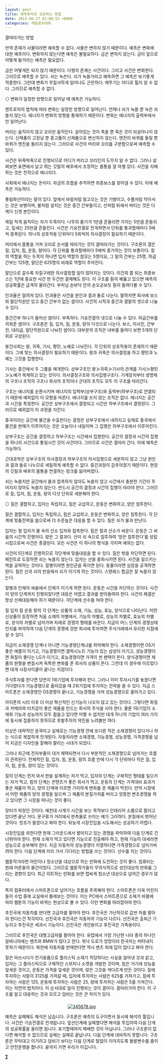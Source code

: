 ```yaml
---
layout: post
title: 예측투자로 성공하는 방법
date: 2013-06-27 01:08:53 +0900
categories: 깨달음의대화
---
```

결따라가는 방법 


  


만약 존재가 사물이라면 예측할 수 없다. 사물은 변하지 않기 때문이다. 예측은 변화에 대한 예측이다. 변화하지 않는다면 예측은 불필요하다. 금은 변하지 않는다. 금이 앞으로 어떻게 될거라는 예측은 필요없다.


  


금은 어떻게든 되지 않기 때문이다. 다행히 존재는 사건이다. 그리고 사건은 변화한다. 그러므로 예측할 수 있다. 쇠는 녹쓴다. 쇠가 녹쓸거라고 예측하면 그 예측은 보기좋게 적중한다. 그런데 변화가 무질서하게 일어나도 곤란하다. 메뚜기는 어디로 튈지 알 수 없다. 그러므로 예측할 수 없다. 


  


◎ 변화가 일정한 방향으로 일어날 때 예측은 가능하다. 


  


엔트로피의 법칙에 따라 변화는 일정한 방향으로 일어난다. 언제나 쇠가 녹쓸 뿐 녹은 쇠쓸지 않는다. 에너지가 변화의 방향을 통제하기 때문이다. 변화는 에너지의 출력부에서만 일어난다. 


  


머리는 움직이지 않고 꼬리만 움직인다. 살아있는 것이 죽을 뿐 죽은 것이 되살아나지 않는다. 신제품이 고장날 뿐 중고품이 신제품으로 변신하지 않는다. 엔진이 바퀴를 돌릴 뿐 바퀴가 엔진을 돌리지 않는다. 그러므로 사건의 머리와 꼬리를 구분함으로써 예측할 수 있다. 


  


사건은 뒤죽박죽으로 진행되므로 어디가 머리고 꼬리인지 도무지 알 수 없다. 그러나 살펴보면 표면에서 날고 뛰는 깃털의 배후에서 조정하는 몸통을 알 아챌 있다. 사건을 지배하는 것은 전적으로 에너지다. 


  


사회에서 에너지는 돈이다. 자금의 흐름을 추적하면 최종보스를 찾아낼 수 있다. 이에 예측은 가능하다. 


  


풍림화산이라는 말이 있다. 앞에서 바람처럼 밀고오는 것은 기병이고, 수풀처럼 막아서는 것은 보병이며, 불처럼 설치는 것은 중간 간부들이고, 산처럼 뒤에서 버티는 것은 다케다 신겐 본인이다. 


  


제일 적게 움직이는 자가 두목이다. 나무의 줄기가 1만큼 흔들리면 가지는 5만큼 흔들리고, 잎새는 25만큼 흔들린다. 사건은 기승전결로 전개하면서 단위를 통과할때마다 5배씩 증폭된다. 하나의 상호작용 단위마다 5회씩의 의사결정이 필요하기 때문이다. 


  


머리에서 몸통을 거쳐 꼬리로 순서를 따라가는 것이 결따라가는 것이다. 구조론의 결은 질, 입자, 힘, 운동, 량이다. 각 단위를 통과할때마다 5배씩 증가하는 것이 보통이다. 질의 역할을 하는 두목이 하나면 입자 역할의 참모는 5명이요, 그 밑의 간부는 25명, 하급간부는 125명, 말단은 625명의 비례로 역할이 주어진다. 


  


말단으로 갈수록 자질구레한 의사결정할 일이 많아지는 것이다. 이건희 쯤 되는 최종보스는 1년에 중요한 사건 한 두건만 결재해도 된다. 이 구조를 훤히 꿰뚫고 있으면 예측의 성공확률은 급격히 올라간다. 부처님 손바닥 안의 손오공보듯 훤히 들여다볼 수 있다. 


  


인과율은 알려져 있다. 인과율은 사건을 원인과 결과 둘로 나눈다. 말하자면 회사에 보스와 말단직원만 있고 중간 간부가 없는 셈이다. 사건의 시작과 중간과 결말의 셋으로 나눌 수 있다. 


  


중간간부 하나가 들어선 셈이다. 부족하다. 기승전결의 넷으로 나눌 수 있다. 하급간부를 끼워준 셈이다. 구조론은 질, 입자, 힘, 운동, 량의 다섯으로 나눈다. 보스, 이사진, 간부진, 대리급, 말단직원으로 나눠진 셈이다. 대부분의 조직은 내부를 들여다 보면 5개의 단위로 구성된다. 


  


봉건사회는 왕, 귀족, 기사, 평민, 노예로 나눠진다. 각 단위의 상호작용이 존재하기 때문이다. 그에 맞는 의사결정이 필요하기 때문이다. 왕과 귀족은 의사결정을 하고 평민과 노예는 그것을 집행한다. 


  


기사는 중간에서 두 그룹을 매개한다. 상부구조인 왕≫귀족≫기사의 관계를 기사≫평민≫노예가 복제하고 있는 것이다. 의사결정구조와 의사집행구조다. 기계장치부터 생명체의 구조나 조직의 구조나 회사의 조직이나 군대의 조직도 모두 이 구조를 따라간다. 


  


구조는 에너지를 순환시키며 에너지의 입력부(상부구조)와 출력부(하부구조)로 연결되기 때문에 예외없이 이 모형을 따른다. 에너지를 쓰지 않는 조직은 없다. 에너지는 공간과 시간을 특정한다. 공간은 상부구조에서 결정되고 시간은 하부구조에서 결정된다. 그러므로 예외없이 이 과정을 지킨다.


  


중국이라는 공간에 물건을 수출한다는 결정은 상부구조에서 내려지고 실제로 중국에서 물건을 판매가 이루어지는 것은 오늘이나 내일이며 그 집행은 하부구조에서 이루어진다.


  


상부구조는 공간을 결정하고 하부구조는 시간에서 집행한다. 공간의 결정과 시간의 집행을 하나의 사건으로 통일시킨 것이 사건이다. 그러므로 사건은 결따라 간다. 이에 예측은 가능하다. 


  


근대과학은 상부구조의 의사결정과 하부구조의 의사집행으로 세분하지 않고 그냥 원인과 결과 둘로 나누므로 세밀하게 예측할 수 없다. 중간과정이 감추어졌기 때문이다. 현장의 깃털과 배후의 몸통을 연결하는 링크를 잃어버렸다.


  


쇠는 녹쓸지만 공간에서 물과 접촉하지 않아도 녹쓸지 않고 시간에서 충분한 기간이 주어지지 않아도 녹쓸지 않는다. 반드시 공간의 결정과 시간의 집행이 따라야 한다. 그러므로 질, 입자, 힘, 운동, 량의 다섯 단위로 세분해야 한다.


  


◎ 질은 결합하고, 입자는 독립하고, 힘은 교섭하고, 운동은 변화하고, 양은 침투한다. 


  


질은 결합하고, 입자는 독립하고, 힘은 교섭하고, 운동은 변화하고, 양은 침투한다. 각 단계에 맞춤전략을 씀으로써 더 수준높은 대응을 할 수 있다. 질은 쇠가 물과 만난다. 


  


입자는 철 입자가 물 속의 산소 입자와 접촉한다. 힘은 철과 산소가 싸운다. 운동은 그 싸움의 시간적 진행이다. 량은 그 결과다. 산이 쇠 속으로 침투하여 ‘양은 침투한다’를 성립시킴으로써 사건은 종결된다. 모든 사건은 이 하나의 형식을 가지며 예외는 없다. 


  


사건이 5단계로 진행하므로 각단계에 맞춤대응을 할 수 있다. 질은 밖을 차단하면 된다. 페인트로 도장하면 쇠는 녹쓸지 않는다. 입자는 산을 중화시키면 된다. 사건을 일으키는 핵을 공략하는 것이다. 질병이라면 원인균을 죽이면 된다. 동물이라면 심장을 공격하면 된다. 힘은 산과 쇠의 반응에서 쇠가 이기게 하는 것이다. 스텐레스 합금은 잘 녹쓸지 않는다.


  


질병과 인체의 싸움에서 인체가 이기게 하면 된다. 운동은 시간을 차단하는 것이다. 사건이 양의 단계까지 진행되었다면 대응은 어렵고 결과를 받아들여야 한다. 사건의 해결은 항상 선제대응해야 하기 때문이다. 각단계에 선수를 쳐야 한다. 


  


질 입자 힘 운동 량의 각 단계는 상품의 소재, 기능, 성능, 효능, 양식으로 나타난다. 어떤 신상품이 등장하면 처음 소재의 차별에서, 기능의 차별로, 성능의 차별로, 효능의 차별로, 양식의 차별로 넘어가며 차례로 경쟁의 형태를 바꾼다. 지금이 어느 단계의 경쟁상태인지를 파악하여 다음 단계의 경쟁에 강한 회사에 투자하면 주식거래에서 유리한 지점에 설 수 있다.


  


지금이 소재경쟁 단계나 아니면 기능경쟁단계냐를 파악해야 한다. 소재경쟁이면 OS가 좋은 애플이 이기고, 기능경쟁이면 갤럭시노트 기능이 있는 삼성이 이기고, 성능경쟁이면 화질이 좋다는 LG가 이기고, 효능경쟁이면 가격이 싼 팬택이 뜬다. 양식경쟁이면 제품의 원형을 변질시켜 독특한 변화를 준 회사의 상품이 뜬다. 그런데 이 경우에 이르렀다면 대개 시장사이클이 끝나는 지점이다. 


  


주식투자를 한다면 당연히 1위기업에 투자해야 한다. 그러나 이미 투자시기를 놓쳤다면 기다렸다가 기능경쟁으로 옮아갔을 때 2위기업에 투자하는 전략을 쓸 수 있다. 지금 스마트폰은 소재경쟁인 OS경쟁이 끝나고, 기능경쟁을 거쳐 성능경쟁으로 옮아가고 있다. 


  


아이폰의 시리 이후 더 이상 혁신적인 신기능이 나오지 않고 있는 것이다. 그렇다면 화질과 카메라와 터치감이 좋은 제품을 만드는 회사의 주식을 사야 한다. 물론 1위기업이 소재와 기능과 성능까지 모두 휩쓸고 있다면 어쩔 수 없지만 대개 하나의 기업이 여러 가지에 동시에 집중하지 못하므로 후발주자의 약진을 노려볼만 하다. 


  


이상은 대략적인 윤곽이고 실제로는 기능경쟁 안에 또다른 작은 소재경쟁이 있다거나 하는 식으로 복잡하게 전개된다. 자동차라면 소재경쟁, 기능경쟁, 성능경쟁, 가격경쟁을 넘어 지금은 디자인을 잘해야 팔리는 시대가 되었다. 


  


그러나 최근에 전자부품이 대거 채택되면서 다시 부분적인 소재경쟁으로 넘어가는 흐름이 관측된다. 전체적인 질, 입자, 힘, 운동, 량의 흐름 안에 다시 각 단위마다 작은 질, 입자, 힘, 운동, 량이 있는 것이다. 


  


질의 단계는 먼저 와서 판을 설계하는 자가 먹고, 입자의 단계는 구체적인 형태를 일으키는 자가 먹고, 힘의 단계는 콘텐츠가 좋은 회사가 먹고, 운동의 단계는 가격대비 효과가 좋은 제품이 먹고, 양의 단계에 이르면 기이하게 변화를 준 제품이 먹힌다. 만약 시장에서 어떤 제품의 양의 경쟁을 일으켜 그 제품의 본질가치를 버리고 엉뚱한 변조경쟁을 하고 있다면 그 시장을 떠나는 것이 좋다. 


  


장터가 파장인 것이다. 예컨대 시계가 시간을 보는 목적보다 인테리어 소품으로 팔리고 있다면 끝난 거다. 문구류가 거리에서 판촉물로 쓰이는 예가 그러하다. 본질에서 벗어난 것이다. 망조가 들었다고 봐야 한다. 뒤늦게 시장진입을 시도해서는 성공하기 어렵다. 


  


시장진입을 꾀한다면 현재 그라운드에서 벌어지고 있는 경쟁을 파악하여 다음 단계로 건너뛰어야 한다. 현재 소재가 먹고 있다면 기능으로 진출해야 하고, 현재 기능이 대세라면 성능으로 승부해야 한다. 지금 자동차의 성능경쟁이 치열하다면 가격경쟁으로 넘어가버려야 한다. 다음 단계에 미리 가서 기다리는 방법을 쓰는 것이다. 선수를 치는 것이다. 


  


웹툰작가라면 어린이나 청소년을 대상으로 하는 만화에 도전하는 것이 좋다. 컴퓨터는 원래 어른들의 물건이었다. 그러므로 웹툰작가들이 무의식적으로 성인대상의 만화를 그리는 경향이 있다. 최근 히트하는 만화를 보면 잽싸게 청소년 대상으로 넘어간 경우가 많다. 


  


특히 컴퓨터에서 스마트폰으로 넘어가는 흐름을 주목해야 한다. 스마트폰은 더욱 어린이들이 수업 중에 교실에서 몰래보는 것이다. 이는 PC에서 스마트폰으로 소재가 바뀜에 따라 웹툰의 기능이 바뀌는 현상으로 볼 수 있다. 이런 변화를 따라잡아야 한다.


  


후진국에 자동차를 판다면 고급차를 팔아야 한다. 후진국은 가난하므로 값싼 차를 팔아야 한다는건 착각이다. 선진국과 후진국은 자동차의 기능이 다르다. 선진국은 출퇴근 기능이고 후진국은 세과시 기능이다. 선진국은 개인용이고 후진국은 가족용이다. 


  


그러므로 후진국은 대형고급차를 팔아야 한다. 유럽에서 가장 가난한 나라 중의 하나인 알바니아에는 벤츠와 BMW가 많다고 한다. 워낙 도로가 엉망이라 한국차는 버텨내지 못하기 때문이다. 북한에 자동차를 판매한다면 역시 벤츠 외에 답이 업다고 봐야 한다. 


  


질은 마쓰시다가 전기용품으로 플라스틱 소재가 적당하다는 사실을 알아낸 것과 같고, 입자는 그 플라스틱으로 구체적인 스위치나 소켓을 개발한 것이며, 힘은 거기에 성능을 앞세운 것이고, 운동은 가격을 앞세운 것이며, 량은 그것을 색다르게 만든 것이다. 질에 투자하는 사람이 3125를 가져갈 때, 입자에 투자하는 사람은 625를 가져가고, 힘에 투자하는 사람은 125, 운동에 투자하는 사람은 25, 량에 투자하는 사람은 5를 가져간다. 이는 자연의 법칙이다. 이 순서대로 일이 진행되는 것이 결이다. 결따라가야 한다. 이 구조를 알고 대응하는 것과 모르고 덤비는 것은 큰 차이가 있다. 


  




 ###


  




<p align="center">
  <a href="?mid=DonOh"><img alt="345678.jpg" src="assets/attach/images/198/727/315/55.JPG" /> <br /></a> 
  
  <p>
  </p> 예측은 실패해도 해석은 남습니다. 구조론은 예측의 도구이면서 동시에 해석의 툴입니다. 사건은 기승전결로 전개됩니다. 앞선단계에 실패했다면 해석을 투입하여 다음 단계의 성공확률을 올리면 됩니다. 포기할때까지 패배한 것이 아닙니다. 그러나 구조론이 없다면 해석할 수 없으므로 실패는 실패로 끝납니다. 다음 단계에 대비하지 못합니다. 구조론은 무턱대고 이기려고 덤비기 보다는 다음 단계로 탈없이 이어지도록 돌발변수를 줄이고 안전운행을 합니다. 끝까지 가면 우리가 이깁니다. 
  
  <p>
  </p>
  
  <p>
    <b>∑</b> <br /><br />
  </p>
  
  <p>
  </p>
  
  <p>
  </p>
  
  <p>
  </p>
  
  <p>
  </p>
  
  <p>
  </p>
</p>
